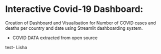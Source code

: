 # Interactive Covid-19 Dashboard:

Creation of Dashboard and Visualisation for Number of COVID cases and deaths per country and date using Streamlit dashboarding system.
- COVID DATA extracted from open source 

test- Lisha

